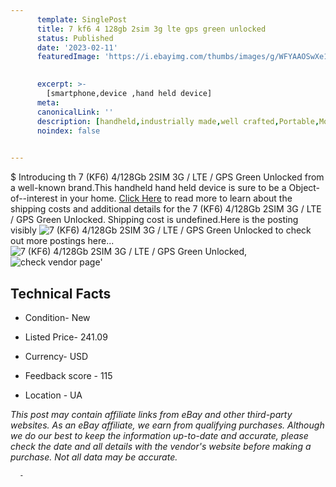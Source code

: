 ```yaml
---
      template: SinglePost
      title: 7 kf6 4 128gb 2sim 3g lte gps green unlocked
      status: Published
      date: '2023-02-11'
      featuredImage: 'https://i.ebayimg.com/thumbs/images/g/WFYAAOSwXe1jmIBy/s-l225.jpg'
       

      excerpt: >-
        [smartphone,device ,hand held device]
      meta:
      canonicalLink: ''
      description: [handheld,industrially made,well crafted,Portable,Mobile,Compact,Convenient,Lightweight,Maneuverable,Man-portable,Miniature,Carriable,Hand-held,Light,Holdable,Transportable,Mobile device,Pocket-sized,On-the-go,Wireless,Cordless,Compact size,Convenient size, smartphone,device ,hand held device]
      noindex: false
      

---
```

$
      Introducing th 7 (KF6) 4/128Gb 2SIM 3G / LTE / GPS Green Unlocked from a well-known brand.This handheld hand held device is sure to be a Object-of--interest in your home. [Click Here](https://www.ebay.com/itm/285107739603?hash=item4261bedbd3%3Ag%3AWFYAAOSwXe1jmIBy&mkevt=1&mkcid=1&mkrid=711-53200-19255-0&campid=%253CePNCampaignId%253E&customid=%253CreferenceId%253E&toolid=10049) to read more to learn about the shipping costs and additional details for the 7 (KF6) 4/128Gb 2SIM 3G / LTE / GPS Green Unlocked. Shipping cost is undefined.Here is the posting visibly ![7 (KF6) 4/128Gb 2SIM 3G / LTE / GPS Green Unlocked](https://i.ebayimg.com/thumbs/images/g/WFYAAOSwXe1jmIBy/s-l225.jpg) to check out more postings here... ![7 (KF6) 4/128Gb 2SIM 3G / LTE / GPS Green Unlocked](https://i.ebayimg.com/images/g/WFYAAOSwXe1jmIBy/s-l640.jpg), ![check vendor page](https://origin-galleryplus.ebayimg.com/ws/web/285107739603_2_0_1/225x225.jpg,https://origin-galleryplus.ebayimg.com/ws/web/285107739603_3_0_1/225x225.jpg)'

      

 ## Technical Facts 



     
      

 - Condition- New 


      

 - Listed Price- 241.09 


      

 - Currency- USD 


      

 - Feedback score - 115 


      

 - Location - UA 


      
      

 *_This post may contain affiliate links from eBay and other third-party websites. As an eBay affiliate, we earn from qualifying purchases. Although we do our best to keep the information up-to-date and accurate, please check the date and all details with the vendor's website before making a purchase. Not all data may be accurate._*




      -
